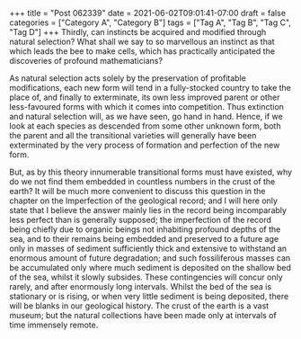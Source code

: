 +++
title = "Post 062339"
date = 2021-06-02T09:01:41-07:00
draft = false
categories = ["Category A", "Category B"]
tags = ["Tag A", "Tag B", "Tag C", "Tag D"]
+++
Thirdly, can instincts be acquired and modified through natural selection? What shall we say to so marvellous an instinct as that which leads the bee to make cells, which has practically anticipated the discoveries of profound mathematicians?

As natural selection acts solely by the preservation of profitable modifications, each new form will tend in a fully-stocked country to take the place of, and finally to exterminate, its own less improved parent or other less-favoured forms with which it comes into competition. Thus extinction and natural selection will, as we have seen, go hand in hand. Hence, if we look at each species as descended from some other unknown form, both the parent and all the transitional varieties will generally have been exterminated by the very process of formation and perfection of the new form.

But, as by this theory innumerable transitional forms must have existed, why do we not find them embedded in countless numbers in the crust of the earth? It will be much more convenient to discuss this question in the chapter on the Imperfection of the geological record; and I will here only state that I believe the answer mainly lies in the record being incomparably less perfect than is generally supposed; the imperfection of the record being chiefly due to organic beings not inhabiting profound depths of the sea, and to their remains being embedded and preserved to a future age only in masses of sediment sufficiently thick and extensive to withstand an enormous amount of future degradation; and such fossiliferous masses can be accumulated only where much sediment is deposited on the shallow bed of the sea, whilst it slowly subsides. These contingencies will concur only rarely, and after enormously long intervals. Whilst the bed of the sea is stationary or is rising, or when very little sediment is being deposited, there will be blanks in our geological history. The crust of the earth is a vast museum; but the natural collections have been made only at intervals of time immensely remote.
